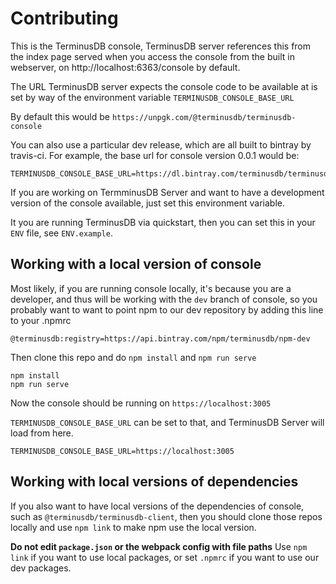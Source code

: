 
# Contributing 

This is the TerminusDB console, TerminusDB server references this
from the index page served when you access the console from the
built in webserver, on http://localhost:6363/console by default.

The URL TerminusDB server expects the console code to be available at is set by
way of the environment variable `TERMINUSDB_CONSOLE_BASE_URL`

By default this would be `https://unpgk.com/@terminusdb/terminusdb-console`

You can also use a particular dev release, which are all built to bintray by
travis-ci. For example, the base url for console version 0.0.1 would be:

```
TERMINUSDB_CONSOLE_BASE_URL=https://dl.bintray.com/terminusdb/terminusdb/0.0.1
```

If you are working on TermminusDB Server and want to have a development version
of the console available, just set this environment variable.

It you are running TerminusDB via quickstart, then you can set this in your
`ENV` file, see `ENV.example`.

## Working with a local version of console

Most likely, if you are running console locally, it's because you are
a developer, and thus will be working with the `dev` branch of
console, so you probably want to want to point npm to our dev
repository by adding this line to your .npmrc

```
@terminusdb:registry=https://api.bintray.com/npm/terminusdb/npm-dev
```

Then clone this repo and do `npm install` and `npm run serve`

```
npm install
npm run serve
```

Now the console should be running on `https://localhost:3005`

`TERMINUSDB_CONSOLE_BASE_URL` can be set to that, and TerminusDB Server will load from here.

```
TERMINUSDB_CONSOLE_BASE_URL=https://localhost:3005
```

## Working with local versions of dependencies

If you also want to have local versions of the dependencies of console, such as `@terminusdb/terminusdb-client`, then you should clone those repos locally and use `npm link` to make npm use the local version.

**Do not edit `package.json` or the webpack config with file paths** Use `npm link` if you want to use local packages, or set `.npmrc` if you want to use our dev packages.


